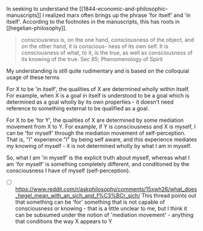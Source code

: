 In seeking to understand the [[1844-economic-and-philosophic-manuscripts]] I realized marx often brings up the phrase 'for itself' and 'in itself'. According to the footnotes in the manuscripts, this has roots in [[hegelian-philosophy]].

> consciousness is, on the one hand, consciousness of the object, and on the other hand, it is conscious- ness of its own self. It is consciousness of what, to it, is the true, as well as consciousness of its knowing of the true.
> Sec 85; Phenomenology of Spirit

My understanding is still quite rudimentary and is based on the colloquial usage of these terms

For X to be 'in itself', the qualities of X are determined wholly within itself. For example, when X is a goal in itself is understood to be a goal which is determined as a goal wholly by its own properties - it doesn't need reference to something external to be qualified as a goal.

For X to be 'for Y', the qualities of X are determined by some mediation movement from X to Y. For example, if Y is consciousness and X is myself, I can be 'for myself' through the mediation movement of self-perception. That is, "I" experience "I" by being self aware, and this experience mediates my knowing of myself - it is not determined wholly by what I am in myself.

So, what I am 'in myself' is the explicit truth about myself, whereas what I am 'for myself' is something completely different, and conditioned by the consciousness I have of myself (self-perception).

- [ ] https://www.reddit.com/r/askphilosophy/comments/15xwh26/what_does_hegel_mean_with_an_sich_and_f%C3%BCr_sich/ This thread points out that something can be 'for' something that is not capable of consciousness or knowing - that is a little unclear to me, but I think it can be subsumed under the notion of 'mediation movement' - anything that conditions the way X appears to Y